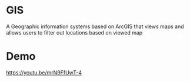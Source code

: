 # GIS
A Geographic information systems based on ArcGIS that views maps and allows users to filter out locations based on viewed map
# Demo
https://youtu.be/mrN9FfUwT-4
